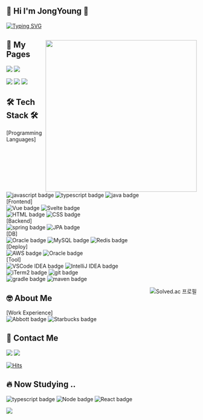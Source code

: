 <p>
  
## 👋 Hi I'm JongYoung 👋
[![Typing SVG](https://readme-typing-svg.demolab.com?font=Fira+Code&duration=2500&pause=1000&color=3D4BF7&width=435&lines=I+am+studying+web+development.;I+always+do+my+BEST!+%F0%9F%94%A5)](https://git.io/typing-svg)
</p>
<div>
<img width="400px" align="right" src="https://user-images.githubusercontent.com/104367020/211695791-1191e49f-e7e7-4a0a-b242-660522cf9155.gif"/>
  
  ## 📄 My Pages 
  
<a href="https://eric-jongyoung.github.io/profile/"><img src="https://img.shields.io/badge/-CV(ENG)-%23F7DF1E?style=flat-square&logo=codenewbie&logoColor=white&color=3c679e"/></a>
<a href="https://tidy-sign-ca6.notion.site/8340f646c1fe47b8aebd3e5dbbb42203"><img src="https://img.shields.io/badge/-CV(KOR)-%23F7DF1E?style=flat-square&logo=notion&logoColor=white&color=000000"/></a>
  
<a href="https://www.linkedin.com/in/jongyoung-ko"><img src="https://img.shields.io/badge/-linkedIn-%23F7DF1E?style=flat-square&logo=linkedin&logoColor=white&color=0A66C2"/></a>
<a href="https://just09.tistory.com/"><img src="https://img.shields.io/badge/-Blog-%23F7DF1E?style=flat-square&logo=tistory&logoColor=white&color=000000"/></a>
<a href="https://www.instagram.com/jong._.0/"><img src="https://img.shields.io/badge/-Instagram-%23F7DF1E?style=flat-square&logo=instagram&logoColor=white&color=E4405F"/></a>  
 
  
</p>
<p>

## 🛠️ Tech Stack 🛠️
  
[Programming Languages] <br>
![javascript badge](https://img.shields.io/badge/-JAVASCRIPT-%23F7DF1E?style=flat-square&logo=javascript&logoColor=white&color=f2df3a)
![typescript badge](https://img.shields.io/badge/-TypeScript-%23F7DF1E?style=flat-square&logo=typescript&logoColor=white&color=3178C6)
![java badge](https://img.shields.io/badge/-JAVA-%23F7DF1E?style=flat-square&logo=buymeacoffee&logoColor=white&color=3c679e)<br>
[Frontend]<br>
![Vue badge](https://img.shields.io/badge/-Vue.js-%23F7DF1E?style=flat-square&logo=vuedotjs&logoColor=white&color=4FC08D)
![Svelte badge](https://img.shields.io/badge/-Svelte-%23F7DF1E?style=flat-square&logo=svelte&logoColor=white&color=FF3E00)<br>
![HTML badge](https://img.shields.io/badge/-HTML5-%23F7DF1E?style=flat-square&logo=html5&logoColor=white&color=d1512b)
![CSS badge](https://img.shields.io/badge/-CSS3-%23F7DF1E?style=flat-square&logo=css3&logoColor=white&color=2b62aa)
<br>
[Backend]<br>
![spring badge](https://img.shields.io/badge/-Spring-%23F7DF1E?style=flat-square&logo=spring&logoColor=white&color=94c42b)
![JPA badge](https://img.shields.io/badge/-JPA-%23F7DF1E?style=flat-square&color=4e575d)
<br>
[DB]<br>
![Oracle badge](https://img.shields.io/badge/-Oracle-%23F7DF1E?style=flat-square&logo=oracle&logoColor=white&color=F80000)
![MySQL badge](https://img.shields.io/badge/-MySQL-%23F7DF1E?style=flat-square&logo=mysql&logoColor=white&color=4479A1)
![Redis badge](https://img.shields.io/badge/-Redis-%23F7DF1E?style=flat-square&logo=redis&logoColor=white&color=DC382D)
<br>
[Deploy] <br>
![AWS badge](https://img.shields.io/badge/-AWS_EC2-%23F7DF1E?style=flat-square&logo=amazonaws&logoColor=white&color=232F3E)
![Oracle badge](https://img.shields.io/badge/-Oracle_Cloud-%23F7DF1E?style=flat-square&logo=oracle&logoColor=white&color=F80000)<br>
[Tool]<br>
![VSCode IDEA badge](https://img.shields.io/badge/-Visual_Studio_Code-%23F7DF1E?style=flat-square&logo=visualstudiocode&logoColor=white&color=007ACC)
![IntelliJ IDEA badge](https://img.shields.io/badge/-IntelliJ_IDEA-%23F7DF1E?style=flat-square&logo=intellijidea&logoColor=white&color=02303A)<br>
![iTerm2 badge](https://img.shields.io/badge/-iTerm2-%23F7DF1E?style=flat-square&logo=iterm2&logoColor=white&color=000000)
![git badge](https://img.shields.io/badge/-Git-%23F7DF1E?style=flat-square&logo=git&logoColor=white&color=F05032)<br>
![gradle badge](https://img.shields.io/badge/-Gradle-%23F7DF1E?style=flat-square&logo=gradle&logoColor=white&color=02303A)
![maven badge](https://img.shields.io/badge/-Maven-%23F7DF1E?style=flat-square&logo=apachemaven&logoColor=white&color=C71A36)

  
<a href="https://solved.ac/profile/fgh1937">
  <img align="right" src="https://camo.githubusercontent.com/8059929920dcbba8c47d8ed320606efcbbf6070b6f1ea24daf731c2ec971bfd4/687474703a2f2f6d617a617373756d6e6964612e7774662f6170692f76322f67656e65726174655f62616467653f626f6a3d66676831393337" alt="Solved.ac 프로필" data-canonical-src="http://mazassumnida.wtf/api/v2/generate_badge?boj=fgh1937" style="max-width: 100%;">
  </a> 
</p>
<p>

## 🤓 About Me 
[Work Experience] <br>
![Abbott badge](https://img.shields.io/badge/-Abbott-%23F7DF1E?style=flat-square&logo=abbott&logoColor=white&color=008FC7)
![Starbucks badge](https://img.shields.io/badge/-UK_Starbucks-%23F7DF1E?style=flat-square&logo=starbucks&logoColor=white&color=006241)<br>
<!-- [![Solved.ac 프로필](http://mazassumnida.wtf/api/v2/generate_badge?boj=fgh1937)](https://solved.ac/fgh1937) -->
</p>
<p>

## 📮 Contact Me
  
<a href="mailto:fgh1937@gmail.com"><img src="https://img.shields.io/badge/-gmail-%23F7DF1E?style=flat-square&logo=gmail&logoColor=white&color=EA4335"/></a>
<a href="https://www.instagram.com/jong._.0/"><img src="https://img.shields.io/badge/-DM-%23F7DF1E?style=flat-square&logo=instagram&logoColor=white&color=E4405F"/></a>
<p>
  
[![Hits](https://hits.seeyoufarm.com/api/count/incr/badge.svg?url=https%3A%2F%2Fgithub.com%2FEric-JongYoung&count_bg=%2379C83D&title_bg=%23555555&icon=&icon_color=%23E7E7E7&title=hits&edge_flat=false)](https://hits.seeyoufarm.com)
 </p>
 </div>
  
 ## 🔥 Now Studying ..
 
 
 ![typescript badge](https://img.shields.io/badge/-TypeScript-%23F7DF1E?style=flat-square&logo=typescript&logoColor=white&color=3178C6)
 ![Node badge](https://img.shields.io/badge/-Node_js-%23F7DF1E?style=flat-square&logo=nodedotjs&logoColor=white&color=339933)
 ![React badge](https://img.shields.io/badge/-React-%23F7DF1E?style=flat-square&logo=react&logoColor=white&color=61DAFB)

 
<!--  ![algorithm badge](https://img.shields.io/badge/-algorithm-%23F7DF1E?style=flat-square&color=35BDB2) -->
<!--  ![spring badge](https://img.shields.io/badge/-Spring-%23F7DF1E?style=flat-square&logo=spring&logoColor=white&color=94c42b) -->
<!-- ![JPA badge](https://img.shields.io/badge/-JPA-%23F7DF1E?style=flat-square&color=4e575d) -->

![](https://raw.githubusercontent.com/Eric-JongYoung/myRepo/actions-branch/profile-3d-contrib/profile-night-view.svg)
<!--![](./profile-3d-contrib/profile-night-view.svg)-->


